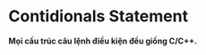 <link rel='stylesheet' href='../main.css'>

# Contidionals Statement

**Mọi cấu trúc câu lệnh điều kiện đều giống C/C++.**